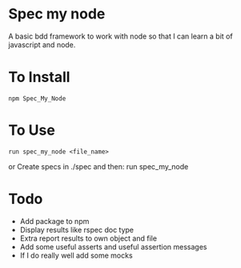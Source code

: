 Spec my node
============

A basic bdd framework to work with node so that I can learn a bit of javascript and node. 

To Install
==========
    npm Spec_My_Node

To Use
======
    run spec_my_node <file_name>
or
Create specs in ./spec and then:
    run spec_my_node 

Todo
====

* Add package to npm
* Display results like rspec doc type
* Extra report results to own object and file
* Add some useful asserts and useful assertion messages
* If I do really well add some mocks
